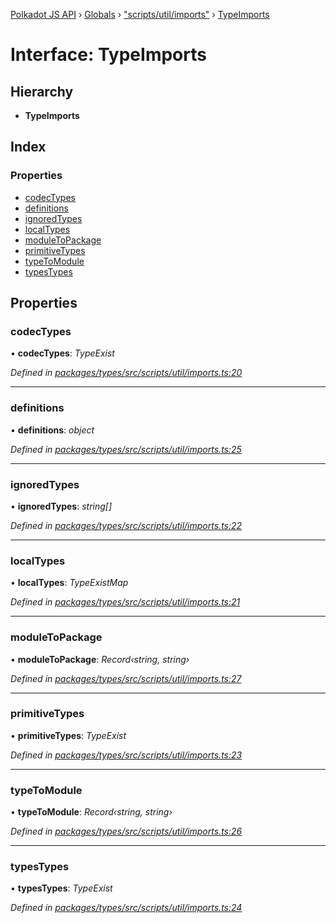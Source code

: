 [Polkadot JS API](../README.md) › [Globals](../globals.md) › ["scripts/util/imports"](../modules/_scripts_util_imports_.md) › [TypeImports](_scripts_util_imports_.typeimports.md)

# Interface: TypeImports

## Hierarchy

* **TypeImports**

## Index

### Properties

* [codecTypes](_scripts_util_imports_.typeimports.md#codectypes)
* [definitions](_scripts_util_imports_.typeimports.md#definitions)
* [ignoredTypes](_scripts_util_imports_.typeimports.md#ignoredtypes)
* [localTypes](_scripts_util_imports_.typeimports.md#localtypes)
* [moduleToPackage](_scripts_util_imports_.typeimports.md#moduletopackage)
* [primitiveTypes](_scripts_util_imports_.typeimports.md#primitivetypes)
* [typeToModule](_scripts_util_imports_.typeimports.md#typetomodule)
* [typesTypes](_scripts_util_imports_.typeimports.md#typestypes)

## Properties

###  codecTypes

• **codecTypes**: *TypeExist*

*Defined in [packages/types/src/scripts/util/imports.ts:20](https://github.com/polkadot-js/api/blob/ad2b1abdc9/packages/types/src/scripts/util/imports.ts#L20)*

___

###  definitions

• **definitions**: *object*

*Defined in [packages/types/src/scripts/util/imports.ts:25](https://github.com/polkadot-js/api/blob/ad2b1abdc9/packages/types/src/scripts/util/imports.ts#L25)*

___

###  ignoredTypes

• **ignoredTypes**: *string[]*

*Defined in [packages/types/src/scripts/util/imports.ts:22](https://github.com/polkadot-js/api/blob/ad2b1abdc9/packages/types/src/scripts/util/imports.ts#L22)*

___

###  localTypes

• **localTypes**: *TypeExistMap*

*Defined in [packages/types/src/scripts/util/imports.ts:21](https://github.com/polkadot-js/api/blob/ad2b1abdc9/packages/types/src/scripts/util/imports.ts#L21)*

___

###  moduleToPackage

• **moduleToPackage**: *Record‹string, string›*

*Defined in [packages/types/src/scripts/util/imports.ts:27](https://github.com/polkadot-js/api/blob/ad2b1abdc9/packages/types/src/scripts/util/imports.ts#L27)*

___

###  primitiveTypes

• **primitiveTypes**: *TypeExist*

*Defined in [packages/types/src/scripts/util/imports.ts:23](https://github.com/polkadot-js/api/blob/ad2b1abdc9/packages/types/src/scripts/util/imports.ts#L23)*

___

###  typeToModule

• **typeToModule**: *Record‹string, string›*

*Defined in [packages/types/src/scripts/util/imports.ts:26](https://github.com/polkadot-js/api/blob/ad2b1abdc9/packages/types/src/scripts/util/imports.ts#L26)*

___

###  typesTypes

• **typesTypes**: *TypeExist*

*Defined in [packages/types/src/scripts/util/imports.ts:24](https://github.com/polkadot-js/api/blob/ad2b1abdc9/packages/types/src/scripts/util/imports.ts#L24)*
